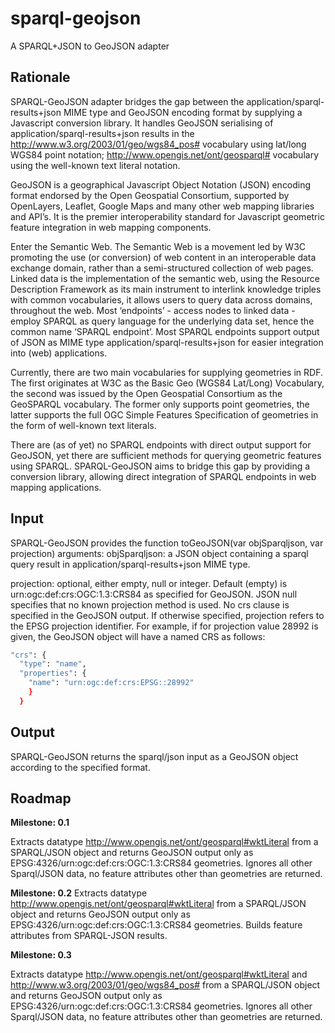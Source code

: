 sparql-geojson
==============

A SPARQL+JSON to GeoJSON adapter

Rationale
---------
SPARQL-GeoJSON adapter bridges the gap between the application/sparql-results+json MIME type and GeoJSON encoding format by supplying a Javascript conversion library. It handles GeoJSON serialising of application/sparql-results+json results in the
<http://www.w3.org/2003/01/geo/wgs84_pos#> vocabulary using lat/long WGS84 point notation;
<http://www.opengis.net/ont/geosparql#> vocabulary using the well-known text literal notation. 

GeoJSON is a geographical Javascript Object Notation (JSON) encoding format endorsed by the Open Geospatial Consortium, supported by OpenLayers, Leaflet, Google Maps and many other web mapping libraries and API’s. It is the premier interoperability standard for Javascript geometric feature integration in web mapping components.  

Enter the Semantic Web. The Semantic Web is a movement led by W3C promoting the use (or conversion) of web content in an interoperable data exchange domain, rather than a semi-structured collection of web pages. Linked data is the implementation of the semantic web, using the Resource Description Framework as its main instrument to interlink knowledge triples with common vocabularies, it allows users to query data across domains, throughout the web. Most ‘endpoints’ - access nodes to linked data - employ SPARQL as query language for the underlying data set, hence the common name ‘SPARQL endpoint’. Most SPARQL endpoints support output of JSON as MIME type application/sparql-results+json for easier integration into (web) applications. 

Currently, there are two main vocabularies for supplying geometries in RDF. The first originates at W3C as the Basic Geo (WGS84 Lat/Long) Vocabulary, the second was issued by the Open Geospatial Consortium as the GeoSPARQL vocabulary. The former only supports point geometries, the latter supports the full OGC Simple Features Specification of geometries in the form of well-known text literals. 

There are (as of yet) no SPARQL endpoints with direct output support for GeoJSON, yet there are sufficient methods for querying geometric features using SPARQL. SPARQL-GeoJSON aims to bridge this gap by providing a conversion library, allowing direct integration of SPARQL endpoints in web mapping applications.

Input
-----
SPARQL-GeoJSON provides the function toGeoJSON(var objSparqljson, var projection) 
arguments: 
objSparqljson: a JSON object containing a sparql query result in application/sparql-results+json MIME type. 

projection: optional, either empty, null or integer. 
Default (empty) is urn:ogc:def:crs:OGC:1.3:CRS84 as specified for GeoJSON. 
JSON null specifies that no known projection method is used. No crs clause is specified in the GeoJSON output.
If otherwise specified, projection refers to the EPSG projection identifier. For example, if for projection value 28992 is given, the GeoJSON object will have a named CRS as follows:
```sh
"crs": {
  "type": "name",
  "properties": {
    "name": "urn:ogc:def:crs:EPSG::28992"
    }
  }
```
Output
------
SPARQL-GeoJSON returns the sparql/json input as a GeoJSON object according to the specified format.

Roadmap
-------
**Milestone: 0.1**

Extracts datatype <http://www.opengis.net/ont/geosparql#wktLiteral> from a SPARQL/JSON object and returns GeoJSON output only as EPSG:4326/urn:ogc:def:crs:OGC:1.3:CRS84 geometries. Ignores all other Sparql/JSON data, no feature attributes other than geometries are returned. 

**Milestone: 0.2**
Extracts datatype <http://www.opengis.net/ont/geosparql#wktLiteral> from a SPARQL/JSON object and returns GeoJSON output only as EPSG:4326/urn:ogc:def:crs:OGC:1.3:CRS84 geometries. Builds feature attributes from SPARQL-JSON results.

**Milestone: 0.3**

Extracts datatype <http://www.opengis.net/ont/geosparql#wktLiteral> and <http://www.w3.org/2003/01/geo/wgs84_pos#> from a SPARQL/JSON object and returns GeoJSON output only as EPSG:4326/urn:ogc:def:crs:OGC:1.3:CRS84 geometries. Ignores all other Sparql/JSON data, no feature attributes other than geometries are returned. 

